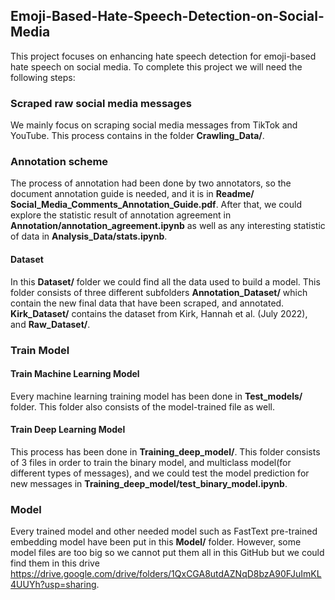 ## Emoji-Based-Hate-Speech-Detection-on-Social-Media
This project focuses on enhancing hate speech detection for emoji-based hate speech on social media.
To complete this project we will need the following steps:
### Scraped raw social media messages
We mainly focus on scraping social media messages from TikTok and YouTube.
This process contains in the folder **Crawling_Data/**.
### Annotation scheme
The process of annotation had been done by two annotators, so the document annotation guide is needed, and it is in **Readme/ Social_Media_Comments_Annotation_Guide.pdf**. After that, we could explore the statistic result of annotation agreement in **Annotation/annotation_agreement.ipynb** as well as any interesting statistic of data in **Analysis_Data/stats.ipynb**.
#### Dataset
In this **Dataset/** folder we could find all the data used to build a model. This folder consists of three different subfolders **Annotation_Dataset/** which contain the new final data that have been scraped, and annotated. **Kirk_Dataset/** contains the dataset from Kirk, Hannah et al. (July 2022), and **Raw_Dataset/**.
### Train Model
#### Train Machine Learning Model
Every machine learning training model has been done in **Test_models/** folder. This folder also consists of the model-trained file as well.
#### Train Deep Learning Model
This process has been done in **Training_deep_model/**. This folder consists of 3 files in order to train the binary model, and multiclass model(for different types of messages), and we could test the model prediction for new messages in **Training_deep_model/test_binary_model.ipynb**.
### Model
Every trained model and other needed model such as FastText pre-trained embedding model have been put in this **Model/** folder. However, some model files are too big so we cannot put them all in this GitHub but we could find them in this drive https://drive.google.com/drive/folders/1QxCGA8utdAZNqD8bzA90FJuImKL4UUYh?usp=sharing.